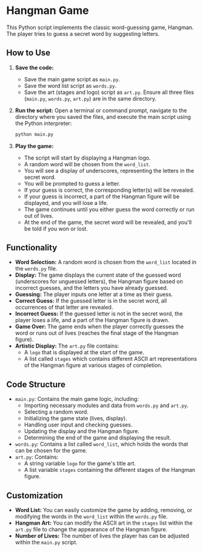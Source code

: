 # Hangman Game

This Python script implements the classic word-guessing game, Hangman. The player tries to guess a secret word by suggesting letters.

## How to Use

1.  **Save the code:**
    * Save the main game script as `main.py`.
    * Save the word list script as `words.py`.
    * Save the art (stages and logo) script as `art.py`.
    Ensure all three files (`main.py`, `words.py`, `art.py`) are in the same directory.
2.  **Run the script:** Open a terminal or command prompt, navigate to the directory where you saved the files, and execute the main script using the Python interpreter:

    ```bash
    python main.py
    ```

3.  **Play the game:**
    * The script will start by displaying a Hangman logo.
    * A random word will be chosen from the `word_list`.
    * You will see a display of underscores, representing the letters in the secret word.
    * You will be prompted to guess a letter.
    * If your guess is correct, the corresponding letter(s) will be revealed.
    * If your guess is incorrect, a part of the Hangman figure will be displayed, and you will lose a life.
    * The game continues until you either guess the word correctly or run out of lives.
    * At the end of the game, the secret word will be revealed, and you'll be told if you won or lost.

## Functionality

* **Word Selection:** A random word is chosen from the `word_list` located in the `words.py` file.
* **Display:** The game displays the current state of the guessed word (underscores for unguessed letters), the Hangman figure based on incorrect guesses, and the letters you have already guessed.
* **Guessing:** The player inputs one letter at a time as their guess.
* **Correct Guess:** If the guessed letter is in the secret word, all occurrences of that letter are revealed.
* **Incorrect Guess:** If the guessed letter is not in the secret word, the player loses a life, and a part of the Hangman figure is drawn.
* **Game Over:** The game ends when the player correctly guesses the word or runs out of lives (reaches the final stage of the Hangman figure).
* **Artistic Display:** The `art.py` file contains:
    * A `logo` that is displayed at the start of the game.
    * A list called `stages` which contains different ASCII art representations of the Hangman figure at various stages of completion.

## Code Structure

* `main.py`: Contains the main game logic, including:
    * Importing necessary modules and data from `words.py` and `art.py`.
    * Selecting a random word.
    * Initializing the game state (lives, display).
    * Handling user input and checking guesses.
    * Updating the display and the Hangman figure.
    * Determining the end of the game and displaying the result.
* `words.py`: Contains a list called `word_list`, which holds the words that can be chosen for the game.
* `art.py`: Contains:
    * A string variable `logo` for the game's title art.
    * A list variable `stages` containing the different stages of the Hangman figure.

## Customization

* **Word List:** You can easily customize the game by adding, removing, or modifying the words in the `word_list` within the `words.py` file.
* **Hangman Art:** You can modify the ASCII art in the `stages` list within the `art.py` file to change the appearance of the Hangman figure.
* **Number of Lives:** The number of lives the player has can be adjusted within the `main.py` script.